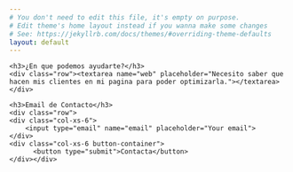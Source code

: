 ```yaml
---
# You don't need to edit this file, it's empty on purpose.
# Edit theme's home layout instead if you wanna make some changes
# See: https://jekyllrb.com/docs/themes/#overriding-theme-defaults
layout: default
---
```


<div class="container form-container">
<form method="POST" action="http://formspree.io/joaquin@growthmile.com">

	<h3>¿En que podemos ayudarte?</h3>
	<div class="row"><textarea name="web" placeholder="Necesito saber que hacen mis clientes en mi pagina para poder optimizarla."></textarea></div>
	
	<h3>Email de Contacto</h3>
	<div class="row">
	<div class="col-xs-6">
		<input type="email" name="email" placeholder="Your email">
	</div>
	<div class="col-xs-6 button-container">
		  <button type="submit">Contacta</button>
	</div></div>

</form>
</div>